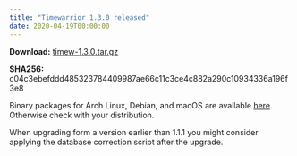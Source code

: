 ```yaml
---
title: "Timewarrior 1.3.0 released"
date: 2020-04-19T00:00:00
---
```


**Download:** [timew-1.3.0.tar.gz](https://github.com/GothenburgBitFactory/timewarrior/releases/download/v1.3.0/timew-1.3.0.tar.gz)

**SHA256:** c04c3ebefddd485323784409987ae66c11c3ce4c882a290c10934336a196f3e8 

Binary packages for Arch Linux, Debian, and macOS are available
[here](/docs/download.html). Otherwise check with your distribution.

When upgrading form a version earlier than 1.1.1 you might consider applying
the database correction script after the upgrade. 
